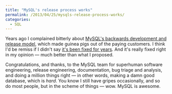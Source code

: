```yaml
---
title: "MySQL's release process works"
permalink: /2013/04/25/mysqls-release-process-works/
categories:
  - SQL
---
```

Years ago I complained bitterly about [MySQL's backwards development and release model][1], which made guinea pigs out of the paying customers. I think I'd be remiss if I didn't say [it's been fixed for years][2]. And it's really fixed right in my opinion &#8212; much better than what I proposed.

Congratulations, and thanks, to the MySQL team for superhuman software engineering, release engineering, documentation, bug triage and analysis, and doing a million things right &#8212; in other words, making a damn good database, which is *hard*. You know I still have gripes occasionally, and so do most people, but in the scheme of things &#8212; wow. MySQL is awesome.

 [1]: http://www.xaprb.com/blog/2007/08/12/what-would-make-me-buy-mysql-enterprise/ "What would make me buy MySQL Enterprise?"
 [2]: http://insidemysql.com/the-milestone-release-model-revisited/
